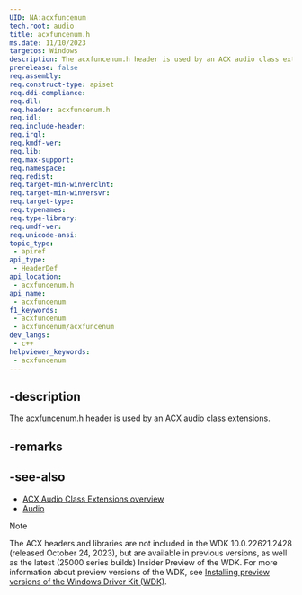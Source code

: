 ```yaml
---
UID: NA:acxfuncenum
tech.root: audio
title: acxfuncenum.h
ms.date: 11/10/2023
targetos: Windows
description: The acxfuncenum.h header is used by an ACX audio class extensions.
prerelease: false
req.assembly: 
req.construct-type: apiset
req.ddi-compliance: 
req.dll: 
req.header: acxfuncenum.h
req.idl: 
req.include-header: 
req.irql: 
req.kmdf-ver: 
req.lib: 
req.max-support: 
req.namespace: 
req.redist: 
req.target-min-winverclnt: 
req.target-min-winversvr: 
req.target-type: 
req.typenames: 
req.type-library: 
req.umdf-ver: 
req.unicode-ansi: 
topic_type:
 - apiref
api_type:
 - HeaderDef
api_location:
 - acxfuncenum.h
api_name:
 - acxfuncenum
f1_keywords:
 - acxfuncenum
 - acxfuncenum/acxfuncenum
dev_langs:
 - c++
helpviewer_keywords:
 - acxfuncenum
---
```


## -description

The acxfuncenum.h header is used by an ACX audio class extensions.

## -remarks

## -see-also

- [ACX Audio Class Extensions overview](/windows-hardware/drivers/audio/acx-audio-class-extensions-overview)
- [Audio](../_audio/index.md)

>[!NOTE]
> The ACX headers and libraries are not included in the  WDK 10.0.22621.2428 (released October 24, 2023), but are available in previous versions, as well as the latest (25000 series builds) Insider Preview of the WDK. For more information about preview versions of the WDK, see [Installing preview versions of the Windows Driver Kit (WDK)](/windows-hardware/drivers/installing-preview-versions-wdk).

